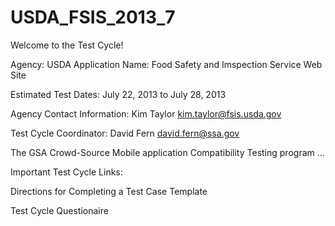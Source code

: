 USDA_FSIS_2013_7
================

Welcome to the Test Cycle! 

Agency: USDA Application Name: Food Safety and Imspection Service Web Site

Estimated Test Dates: July 22, 2013 to July 28, 2013

Agency Contact Information: Kim Taylor kim.taylor@fsis.usda.gov

Test Cycle Coordinator: David Fern david.fern@ssa.gov

The GSA Crowd-Source Mobile application Compatibility Testing program ...

Important Test Cycle Links:

Directions for Completing a Test Case Template

Test Cycle Questionaire






